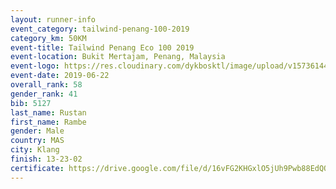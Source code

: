 ```yaml
--- 
layout: runner-info 
event_category: tailwind-penang-100-2019 
category_km: 50KM 
event-title: Tailwind Penang Eco 100 2019 
event-location: Bukit Mertajam, Penang, Malaysia 
event-logo: https://res.cloudinary.com/dykbosktl/image/upload/v1573614442/Logo/Logo_gqlzi3.jpg 
event-date: 2019-06-22 
overall_rank: 58
gender_rank: 41
bib: 5127
last_name: Rustan
first_name: Rambe
gender: Male
country: MAS
city: Klang
finish: 13-23-02
certificate: https://drive.google.com/file/d/16vFG2KHGxlO5jUh9Pwb88EdQQW-IdG7l/view?usp=sharing
--- 
```

